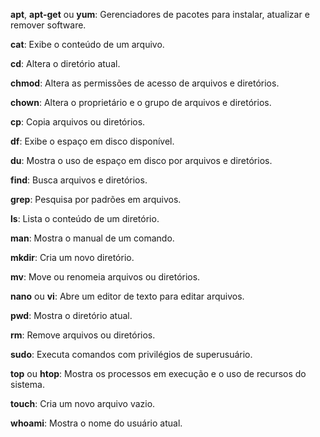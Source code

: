 **apt**, **apt-get** ou **yum**: Gerenciadores de pacotes para instalar, atualizar e remover software.

**cat**: Exibe o conteúdo de um arquivo.

**cd**: Altera o diretório atual.

**chmod**: Altera as permissões de acesso de arquivos e diretórios.

**chown**: Altera o proprietário e o grupo de arquivos e diretórios.

**cp**: Copia arquivos ou diretórios.

**df**: Exibe o espaço em disco disponível.

**du**: Mostra o uso de espaço em disco por arquivos e diretórios.

**find**: Busca arquivos e diretórios.

**grep**: Pesquisa por padrões em arquivos.

**ls**: Lista o conteúdo de um diretório.

**man**: Mostra o manual de um comando.

**mkdir**: Cria um novo diretório.

**mv**: Move ou renomeia arquivos ou diretórios.

**nano** ou **vi**: Abre um editor de texto para editar arquivos.

**pwd**: Mostra o diretório atual.

**rm**: Remove arquivos ou diretórios.

**sudo**: Executa comandos com privilégios de superusuário.

**top** ou **htop**: Mostra os processos em execução e o uso de recursos do sistema.

**touch**: Cria um novo arquivo vazio.

**whoami**: Mostra o nome do usuário atual.
